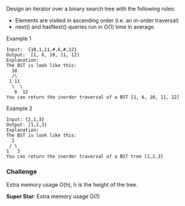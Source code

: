 Design an iterator over a binary search tree with the following rules:

- Elements are visited in ascending order (i.e. an in-order traversal)
- next() and hasNext() queries run in O(1) time in average.

Example 1
```
Input:  {10,1,11,#,6,#,12}
Output:  [1, 6, 10, 11, 12]
Explanation:
The BST is look like this:
  10
  /\
 1 11
  \  \
   6  12
You can return the inorder traversal of a BST [1, 6, 10, 11, 12]
```
Example 2
```
Input: {2,1,3}
Output: [1,2,3]
Explanation:
The BST is look like this:
  2
 / \
1   3
You can return the inorder traversal of a BST tree [1,2,3]
```
### Challenge
Extra memory usage O(h), h is the height of the tree.

**Super Star**: Extra memory usage O(1)
